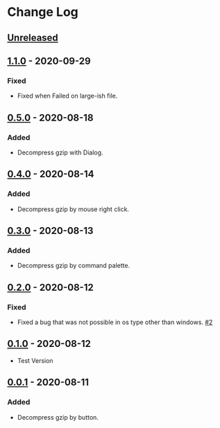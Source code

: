 # Change Log

## [Unreleased]

## [1.1.0] - 2020-09-29

### Fixed

- Fixed when Failed on large-ish file.

## [0.5.0] - 2020-08-18

### Added

- Decompress gzip with Dialog.

## [0.4.0] - 2020-08-14

### Added

- Decompress gzip by mouse right click.

## [0.3.0] - 2020-08-13

### Added

- Decompress gzip by command palette.

## [0.2.0] - 2020-08-12

### Fixed

- Fixed a bug that was not possible in os type other than windows. [#2](https://github.com/hyeongyun0916/GZIP_Decompressor/issues/2)

## [0.1.0] - 2020-08-12

- Test Version

## [0.0.1] - 2020-08-11

### Added

- Decompress gzip by button.

[unreleased]: https://github.com/hyeongyun0916/GZIP_Decompressor/compare/v1.1.0...HEAD
[1.1.0]: https://github.com/hyeongyun0916/GZIP_Decompressor/compare/v0.5.0...v1.1.0
[0.5.0]: https://github.com/hyeongyun0916/GZIP_Decompressor/compare/v0.4.0...v0.5.0
[0.4.0]: https://github.com/hyeongyun0916/GZIP_Decompressor/compare/v0.3.0...v0.4.0
[0.3.0]: https://github.com/hyeongyun0916/GZIP_Decompressor/compare/v0.2.0...v0.3.0
[0.2.0]: https://github.com/hyeongyun0916/GZIP_Decompressor/compare/v0.1.0...v0.2.0
[0.1.0]: https://github.com/hyeongyun0916/GZIP_Decompressor/compare/v0.0.1...v0.1.0
[0.0.1]: https://github.com/hyeongyun0916/GZIP_Decompressor/releases/tag/v0.0.1